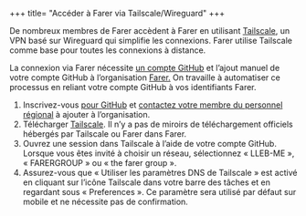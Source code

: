 +++
title= "Accéder à Farer via Tailscale/Wireguard"
+++

De nombreux membres de Farer accèdent à Farer en utilisant [Tailscale](https://tailscale.com), un VPN basé sur Wireguard qui simplifie les connexions. Farer utilise Tailscale comme base pour toutes les connexions à distance.

La connexion via Farer nécessite [un compte GitHub](https://github.com) et l’ajout manuel de votre compte GitHub à l’organisation [Farer.](https://github.com/lleb-me) On travaille à automatiser ce processus en reliant votre compte GitHub à vos identifiants Farer.

1. Inscrivez-vous [pour GitHub](https://github.com) et [contactez votre membre du personnel régional](/fr/meta/contact) à ajouter à l’organisation.
2. Télécharger [Tailscale](https://tailscale.com/download). Il n’y a pas de miroirs de téléchargement officiels hébergés par Tailscale ou Farer dans Farer.
3. Ouvrez une session dans Tailscale à l’aide de votre compte GitHub. Lorsque vous êtes invité à choisir un réseau, sélectionnez « LLEB-ME », « FARERGROUP » ou « the farer group ».
4. Assurez-vous que « Utiliser les paramètres DNS de Tailscale » est activé en cliquant sur l’icône Tailscale dans votre barre des tâches et en regardant sous « Preferences ». Ce paramètre sera utilisé par défaut sur mobile et ne nécessite pas de confirmation.
